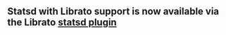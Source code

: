 ## Statsd with Librato support is now available via the Librato  [statsd plugin](https://github.com/librato/statsd-librato-backend)

